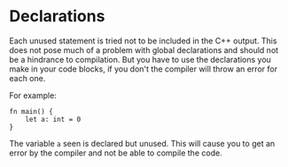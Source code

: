 # Declarations
Each unused statement is tried not to be included in the C++ output. This does not pose much of a problem with global declarations and should not be a hindrance to compilation. But you have to use the declarations you make in your code blocks, if you don't the compiler will throw an error for each one. 

For example:
```jule
fn main() {
    let a: int = 0
}
```
The variable `a` seen is declared but unused. This will cause you to get an error by the compiler and not be able to compile the code. 